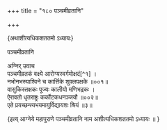 +++
title = "१८० पञ्चमीव्रतानि"

+++
    
\{अथाशीत्यधिकशततमो ऽध्यायः\}

पञ्चमीव्रतानि  
    
अग्निर् उवाच  
पञ्चमीव्रतकं वक्ष्ये आरोग्यस्वर्गमोक्षदं[^१]   ।  
नभोनभस्याश्विने च कार्त्तिके शुक्लपक्षके ॥००१॥  
वासुकिस्तक्षकः पूज्यः कालीयो मणिभद्रकः   ।  
ऐरावतो धृतराष्ट्रः कर्कोटकधनञ्जयौ ॥००२॥  
एते प्रयच्छन्त्यभयमायुर्विद्यायशः श्रियं ॥३॥  
    
\{इत्य् आग्नेये महापुराणे पञ्चमीव्रतानि नाम अशीत्यधिकशततमो ऽध्यायः ॥  }
    